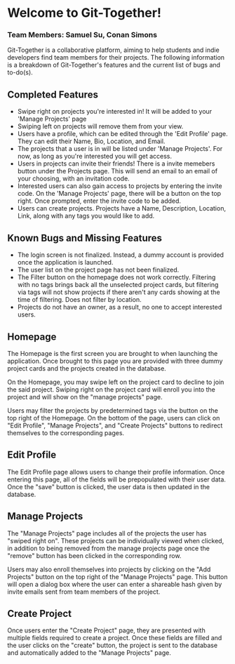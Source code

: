 # Welcome to Git-Together!
### Team Members: Samuel Su, Conan Simons
Git-Together is a collaborative platform, aiming to help students and indie developers find team members for their projects. The following information is a breakdown of Git-Together's features and the current list of bugs and to-do(s).

## Completed Features

- Swipe right on projects you're interested in! It will be added to your 'Manage Projects' page
- Swiping left on projects will remove them from your view.
- Users have a profile, which can be edited through the 'Edit Profile' page. They can edit their Name, Bio, Location, and Email.
- The projects that a user is in will be listed under 'Manage Projects'. For now,  as long as you're interested you will get access.
- Users in projects can invite their friends! There is a invite memebers button under the Projects page. This will send an email to an email of your choosing, with an invitation code.
- Interested users can also gain access to projects by entering the invite code. On the 'Manage Projects' page, there will be a button on the top right. Once prompted, enter the invite code to be added.
- Users can create projects. Projects have a Name, Description, Location, Link, along with any tags you would like to add.

## Known Bugs and Missing Features
- The login screen is not finalized. Instead, a dummy account is provided once the application is launched.
- The user list on the project page has not been finalized.
- The Filter button on the homepage does not work correctly. Filtering with no tags brings back all the unselected project cards, but filtering via tags will not show projects if there aren't any cards showing at the time of filtering. Does not filter by location.
- Projects do not have an owner, as a result, no one to accept interested users.

## Homepage
The Homepage is the first screen you are brought to when launching the application. Once brought to this page you are provided with three dummy project cards and the projects created in the database.

On the Homepage, you may swipe left on the project card to decline to join the said project. Swiping right on the project card will enroll you into the project and will show on the "manage projects" page.

Users may filter the projects by predetermined tags via the button on the top right of the Homepage. On the bottom of the page, users can click on "Edit Profile", "Manage Projects", and "Create Projects" buttons to redirect themselves to the corresponding pages.

## Edit Profile
The Edit Profile page allows users to change their profile information. Once entering this page, all of the fields will be prepopulated with their user data. Once the "save" button is clicked, the user data is then updated in the database.

## Manage Projects
The "Manage Projects" page includes all of the projects the user has "swiped right on". These projects can be individually viewed when clicked, in addition to being removed from the manage projects page once the "remove" button has been clicked in the corresponding row.

Users may also enroll themselves into projects by clicking on the "Add Projects" button on the top right of the "Manage Projects" page. This button will open a dialog box where the user can enter a shareable hash given by invite emails sent from team members of the project.

## Create Project
Once users enter the "Create Project" page, they are presented with multiple fields required to create a project. Once these fields are filled and the user clicks on the "create" button, the project is sent to the database and automatically added to the "Manage Projects" page.
